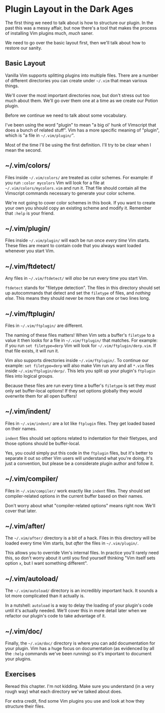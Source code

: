 Plugin Layout in the Dark Ages
==============================

The first thing we need to talk about is how to structure our plugin.  In the
past this was a messy affair, but now there's a tool that makes the process of
installing Vim plugins much, *much* saner.

We need to go over the basic layout first, then we'll talk about how to restore
our sanity.

Basic Layout
------------

Vanilla Vim supports splitting plugins into multiple files.  There are a number
of different directories you can create under `~/.vim` that mean various things.

We'll cover the most important directories now, but don't stress out too much
about them.  We'll go over them one at a time as we create our Potion plugin.

Before we continue we need to talk about some vocabulary.

I've been using the word "plugin" to mean "a big ol' hunk of Vimscript that does
a bunch of related stuff".  Vim has a more specific meaning of "plugin", which
is "a file in `~/.vim/plugin/`".

Most of the time I'll be using the first definition.  I'll try to be clear when
I mean the second.

~/.vim/colors/
--------------

Files inside `~/.vim/colors/` are treated as color schemes.  For example: if you
run `:color mycolors` Vim will look for a file at `~/.vim/colors/mycolors.vim`
and run it.  That file should contain all the Vimscript commands necessary to
generate your color scheme.

We're not going to cover color schemes in this book.  If you want to create your
own you should copy an existing scheme and modify it.  Remember that `:help` is
your friend.

~/.vim/plugin/
--------------

Files inside `~/.vim/plugin/` will each be run once *every time* Vim starts.
These files are meant to contain code that you always want loaded whenever you
start Vim.

~/.vim/ftdetect/
----------------

Any files in `~/.vim/ftdetect/` will *also* be run every time you start Vim.

`ftdetect` stands for "filetype detection".  The files in this directory should
set up autocommands that detect and set the `filetype` of files, and *nothing
else*.  This means they should never be more than one or two lines long.

~/.vim/ftplugin/
----------------

Files in `~/.vim/ftplugin/` are different.

The naming of these files matters!  When Vim sets a buffer's `filetype` to
a value it then looks for a file in `~/.vim/ftplugin/` that matches.  For
example: if you run `set filetype=derp` Vim will look for
`~/.vim/ftplugin/derp.vim`.  If that file exists, it will run it.

Vim also supports directories inside `~/.vim/ftplugin/`.  To continue our
example: `set filetype=derp` will also make Vim run any and all `*.vim` files
inside `~/.vim/ftplugin/derp/`.  This lets you split up your plugin's `ftplugin`
files into logical groups.

Because these files are run every time a buffer's `filetype` is set they *must*
only set buffer-local options!  If they set options globally they would
overwrite them for all open buffers!

~/.vim/indent/
--------------

Files in `~/.vim/indent/` are a lot like `ftplugin` files.  They get loaded
based on their names.

`indent` files should set options related to indentation for their filetypes,
and those options should be buffer-local.

Yes, you could simply put this code in the `ftplugin` files, but it's better to
separate it out so other Vim users will understand what you're doing.  It's just
a convention, but please be a considerate plugin author and follow it.

~/.vim/compiler/
----------------

Files in `~/.vim/compiler/` work exactly like `indent` files.  They should set
compiler-related options in the current buffer based on their names.

Don't worry about what "compiler-related options" means right now.  We'll cover
that later.

~/.vim/after/
-------------

The `~/.vim/after/` directory is a bit of a hack.  Files in this directory will
be loaded every time Vim starts, but *after* the files in `~/.vim/plugin/`.

This allows you to override Vim's internal files.  In practice you'll rarely
need this, so don't worry about it until you find yourself thinking "Vim itself
sets option `x`, but I want something different".

~/.vim/autoload/
----------------

The `~/.vim/autoload/` directory is an incredibly important hack.  It sounds
a lot more complicated than it actually is.

In a nutshell: `autoload` is a way to delay the loading of your plugin's code
until it's actually needed.  We'll cover this in more detail later when we
refactor our plugin's code to take advantage of it.

~/.vim/doc/
-----------

Finally, the `~/.vim/doc/` directory is where you can add documentation for your
plugin.  Vim has a huge focus on documentation (as evidenced by all the `:help`
commands we've been running) so it's important to document your plugins.

Exercises
---------

Reread this chapter.  I'm not kidding.  Make sure you understand (in a very
rough way) what each directory we've talked about does.

For extra credit, find some Vim plugins you use and look at how they structure
their files.
